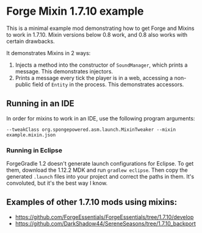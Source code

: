 # Forge Mixin 1.7.10 example

This is a minimal example mod demonstrating how to get Forge and Mixins to work in 1.7.10. Mixin versions below 0.8 work, and 0.8 also works with certain drawbacks.

It demonstrates Mixins in 2 ways:
1. Injects a method into the constructor of `SoundManager`, which prints a message. This demonstrates injectors.
2. Prints a message every tick the player is in a web, accessing a non-public field of `Entity` in the process. This demonstrates accessors.

## Running in an IDE

In order for mixins to work in an IDE, use the following program arguments:

```--tweakClass org.spongepowered.asm.launch.MixinTweaker --mixin example.mixin.json```

### Running in Eclipse
ForgeGradle 1.2 doesn't generate launch configurations for Eclipse. To get them, download the 1.12.2 MDK and run `gradlew eclipse`. Then copy the generated `.launch` files into your project and correct the paths in them. It's convoluted, but it's the best way I know.

## Examples of other 1.7.10 mods using mixins:
* https://github.com/ForgeEssentials/ForgeEssentials/tree/1.7.10/develop
* https://github.com/DarkShadow44/SereneSeasons/tree/1.7.10_backport

